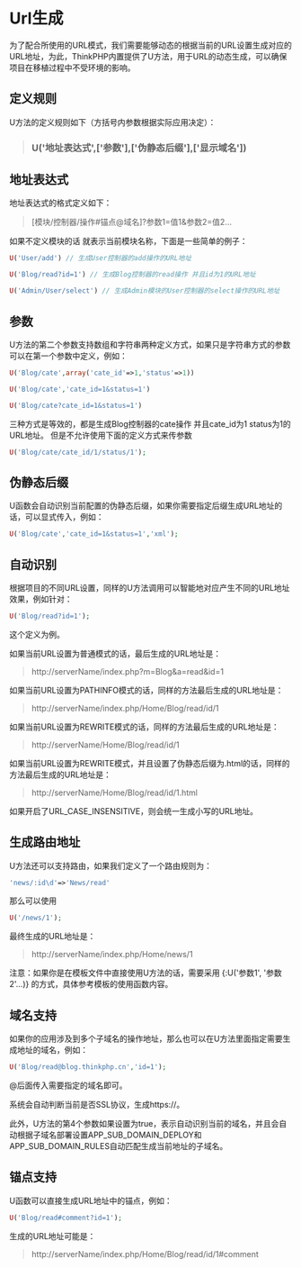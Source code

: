 # Url生成

为了配合所使用的URL模式，我们需要能够动态的根据当前的URL设置生成对应的URL地址，为此，ThinkPHP内置提供了U方法，用于URL的动态生成，可以确保项目在移植过程中不受环境的影响。

## 定义规则
U方法的定义规则如下（方括号内参数根据实际应用决定）：

> ### U('地址表达式',['参数'],['伪静态后缀'],['显示域名'])

## 地址表达式
地址表达式的格式定义如下：

> [模块/控制器/操作#锚点@域名]?参数1=值1&参数2=值2...

如果不定义模块的话 就表示当前模块名称，下面是一些简单的例子：


```Php
U('User/add') // 生成User控制器的add操作的URL地址

U('Blog/read?id=1') // 生成Blog控制器的read操作 并且id为1的URL地址

U('Admin/User/select') // 生成Admin模块的User控制器的select操作的URL地址
```

## 参数
U方法的第二个参数支持数组和字符串两种定义方式，如果只是字符串方式的参数可以在第一个参数中定义，例如：

```Php
U('Blog/cate',array('cate_id'=>1,'status'=>1))

U('Blog/cate','cate_id=1&status=1')

U('Blog/cate?cate_id=1&status=1')
```

三种方式是等效的，都是生成Blog控制器的cate操作 并且cate_id为1 status为1的URL地址。
但是不允许使用下面的定义方式来传参数

```Php
U('Blog/cate/cate_id/1/status/1');
```

## 伪静态后缀
U函数会自动识别当前配置的伪静态后缀，如果你需要指定后缀生成URL地址的话，可以显式传入，例如：

```Php
U('Blog/cate','cate_id=1&status=1','xml');
```

## 自动识别
根据项目的不同URL设置，同样的U方法调用可以智能地对应产生不同的URL地址效果，例如针对：

```Php
U('Blog/read?id=1');
```

这个定义为例。

如果当前URL设置为普通模式的话，最后生成的URL地址是：

> http://serverName/index.php?m=Blog&a=read&id=1

如果当前URL设置为PATHINFO模式的话，同样的方法最后生成的URL地址是：

> http://serverName/index.php/Home/Blog/read/id/1

如果当前URL设置为REWRITE模式的话，同样的方法最后生成的URL地址是：

> http://serverName/Home/Blog/read/id/1

如果当前URL设置为REWRITE模式，并且设置了伪静态后缀为.html的话，同样的方法最后生成的URL地址是：

> http://serverName/Home/Blog/read/id/1.html

如果开启了URL_CASE_INSENSITIVE，则会统一生成小写的URL地址。

## 生成路由地址

U方法还可以支持路由，如果我们定义了一个路由规则为：

```Php
'news/:id\d'=>'News/read'
```

那么可以使用

```Php
U('/news/1');
```

最终生成的URL地址是：

> http://serverName/index.php/Home/news/1

注意：如果你是在模板文件中直接使用U方法的话，需要采用 {:U('参数1', '参数2'…)} 的方式，具体参考模板的使用函数内容。

## 域名支持

如果你的应用涉及到多个子域名的操作地址，那么也可以在U方法里面指定需要生成地址的域名，例如：

```Php
U('Blog/read@blog.thinkphp.cn','id=1');
```

@后面传入需要指定的域名即可。

系统会自动判断当前是否SSL协议，生成https://。

此外，U方法的第4个参数如果设置为true，表示自动识别当前的域名，并且会自动根据子域名部署设置APP_SUB_DOMAIN_DEPLOY和APP_SUB_DOMAIN_RULES自动匹配生成当前地址的子域名。

## 锚点支持

U函数可以直接生成URL地址中的锚点，例如：

```Php
U('Blog/read#comment?id=1');
```

生成的URL地址可能是：

> http://serverName/index.php/Home/Blog/read/id/1#comment